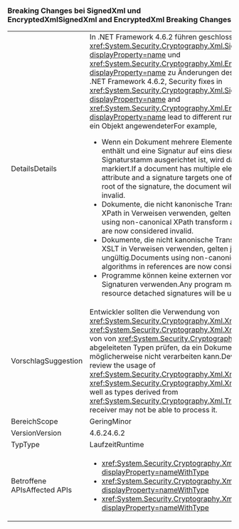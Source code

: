 ### <a name="signedxml-and-encryptedxml-breaking-changes"></a><span data-ttu-id="35cd8-101">Breaking Changes bei SignedXml und EncryptedXml</span><span class="sxs-lookup"><span data-stu-id="35cd8-101">SignedXml and EncryptedXml Breaking Changes</span></span>

|   |   |
|---|---|
|<span data-ttu-id="35cd8-102">Details</span><span class="sxs-lookup"><span data-stu-id="35cd8-102">Details</span></span>|<span data-ttu-id="35cd8-103">In .NET Framework 4.6.2 führen geschlossene Sicherheitslücken in <xref:System.Security.Cryptography.Xml.SignedXml?displayProperty=name> und <xref:System.Security.Cryptography.Xml.EncryptedXml?displayProperty=name> zu Änderungen des Laufzeitverhaltens.</span><span class="sxs-lookup"><span data-stu-id="35cd8-103">In .NET Framework 4.6.2, Security fixes in <xref:System.Security.Cryptography.Xml.SignedXml?displayProperty=name> and <xref:System.Security.Cryptography.Xml.EncryptedXml?displayProperty=name> lead to different run-time behaviors.</span></span> <span data-ttu-id="35cd8-104">Ein auf ein Objekt angewendeter</span><span class="sxs-lookup"><span data-stu-id="35cd8-104">For example,</span></span><ul><li><span data-ttu-id="35cd8-105">Wenn ein Dokument mehrere Elemente mit demselben <code>id</code>-Attribut enthält und eine Signatur auf eins dieser Elemente als Signaturstamm ausgerichtet ist, wird das Dokument als gültig markiert.</span><span class="sxs-lookup"><span data-stu-id="35cd8-105">If a document has multiple elements with the same <code>id</code> attribute and a signature targets one of those elements as the root of the signature, the document will now be considered invalid.</span></span></li><li><span data-ttu-id="35cd8-106">Dokumente, die nicht kanonische Transformationsalgorithmen für XPath in Verweisen verwenden, gelten jetzt als gültig.</span><span class="sxs-lookup"><span data-stu-id="35cd8-106">Documents using non-canonical XPath transform algorithms in references are now considered invalid.</span></span></li><li><span data-ttu-id="35cd8-107">Dokumente, die nicht kanonische Transformationsalgorithmen für XSLT in Verweisen verwenden, gelten jetzt als ungültig.</span><span class="sxs-lookup"><span data-stu-id="35cd8-107">Documents using non-canonical XSLT transform algorithms in references are now consider invalid.</span></span></li><li><span data-ttu-id="35cd8-108">Programme können keine externen von Ressourcen getrennte Signaturen verwenden.</span><span class="sxs-lookup"><span data-stu-id="35cd8-108">Any program making use of external resource detached signatures will be unable to do so.</span></span></li></ul>|
|<span data-ttu-id="35cd8-109">Vorschlag</span><span class="sxs-lookup"><span data-stu-id="35cd8-109">Suggestion</span></span>|<span data-ttu-id="35cd8-110">Entwickler sollten die Verwendung von <xref:System.Security.Cryptography.Xml.XmlDsigXsltTransform> und <xref:System.Security.Cryptography.Xml.XmlDsigXsltTransform> sowie von von <xref:System.Security.Cryptography.Xml.Transform> abgeleiteten Typen prüfen, da ein Dokumentempfänger sie möglicherweise nicht verarbeiten kann.</span><span class="sxs-lookup"><span data-stu-id="35cd8-110">Developers might want to review the usage of <xref:System.Security.Cryptography.Xml.XmlDsigXsltTransform> and <xref:System.Security.Cryptography.Xml.XmlDsigXsltTransform>, as well as types derived from <xref:System.Security.Cryptography.Xml.Transform> since a document receiver may not be able to process it.</span></span>|
|<span data-ttu-id="35cd8-111">Bereich</span><span class="sxs-lookup"><span data-stu-id="35cd8-111">Scope</span></span>|<span data-ttu-id="35cd8-112">Gering</span><span class="sxs-lookup"><span data-stu-id="35cd8-112">Minor</span></span>|
|<span data-ttu-id="35cd8-113">Version</span><span class="sxs-lookup"><span data-stu-id="35cd8-113">Version</span></span>|<span data-ttu-id="35cd8-114">4.6.2</span><span class="sxs-lookup"><span data-stu-id="35cd8-114">4.6.2</span></span>|
|<span data-ttu-id="35cd8-115">Typ</span><span class="sxs-lookup"><span data-stu-id="35cd8-115">Type</span></span>|<span data-ttu-id="35cd8-116">Laufzeit</span><span class="sxs-lookup"><span data-stu-id="35cd8-116">Runtime</span></span>|
|<span data-ttu-id="35cd8-117">Betroffene APIs</span><span class="sxs-lookup"><span data-stu-id="35cd8-117">Affected APIs</span></span>|<ul><li><xref:System.Security.Cryptography.Xml.Transform?displayProperty=nameWithType></li><li><xref:System.Security.Cryptography.Xml.XmlDsigXPathTransform?displayProperty=nameWithType></li><li><xref:System.Security.Cryptography.Xml.XmlDsigXsltTransform?displayProperty=nameWithType></li></ul>|

